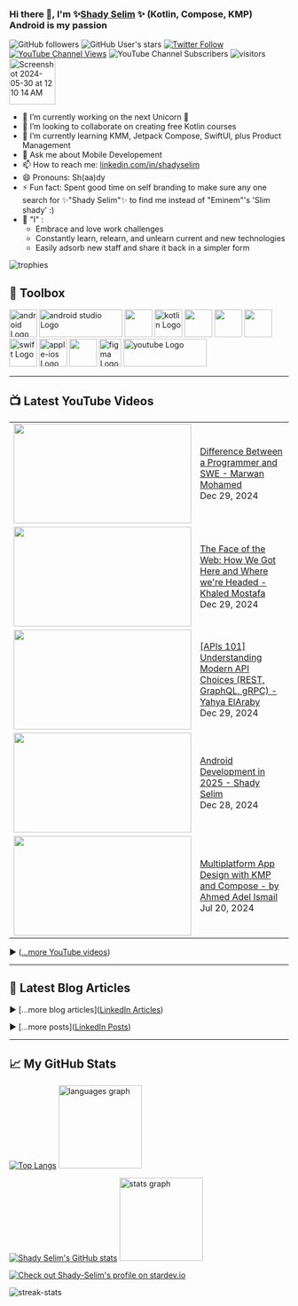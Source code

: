 ### Hi there 👋, I'm ✨[Shady Selim](https://shady-selim.github.io/) ✨ (Kotlin, Compose, KMP) Android is my passion
![GitHub followers](https://img.shields.io/github/followers/shady-selim?style=social) ![GitHub User's stars](https://img.shields.io/github/stars/shady-selim?style=social) <a href="https://twitter.com/dr_Shady_Selim" target="_blank">![Twitter Follow](https://img.shields.io/twitter/follow/dr_Shady_Selim?style=social)</a> <a href="https://www.youtube.com/c/ShadySelimTube?view_as=subscribe&sub_confirmation=1" target="_blank">![YouTube Channel Views](https://img.shields.io/youtube/channel/views/UCxli98N2RGm8mvdFyuoBfZQ?style=social)</a> ![YouTube Channel Subscribers](https://img.shields.io/youtube/channel/subscribers/UCxli98N2RGm8mvdFyuoBfZQ?style=social) <img src="https://komarev.com/ghpvc/?username=Shady-Selim" alt="visitors" />  <a href="https://github.com/sponsors/Shady-Selim" aria-label="Sponsor @Shady-Selim" data-hydro-click="{&quot;event_type&quot;:&quot;sponsors.button_click&quot;,&quot;payload&quot;:{&quot;button&quot;:&quot;DASHBOARD_NEXT_STEPS_PREVIEW_SPONSOR&quot;,&quot;sponsorable_login&quot;:&quot;Shady-Selim&quot;,&quot;originating_url&quot;:&quot;https://github.com/sponsors/Shady-Selim/dashboard&quot;,&quot;user_id&quot;:20935972}}" data-hydro-click-hmac="37e8aa10a452f177bc1a7b5de72fd13b9ac4d120dab4abf1d5d6b03078291f95" data-view-component="true" class="Button--secondary Button--small Button"> <img width="83" alt="Screenshot 2024-05-30 at 12 10 14 AM" src="https://github.com/Shady-Selim/Shady-Selim/assets/20935972/d8f1476b-beea-4a67-990c-9c4c7923e5a7"></a>
<!--
**Shady-Selim/Shady-Selim** is a ✨ _special_ ✨ repository because its `README.md` (this file) appears on your GitHub profile.

Here are some ideas to get you started:

- 🤔 I’m looking for help with ...
-->
- 🔭 I’m currently working on the next Unicorn 🦄
- 👯 I’m looking to collaborate on creating free Kotlin courses
- 🌱 I’m currently learning KMM, Jetpack Compose, SwiftUI, plus Product Management
- 💬 Ask me about Mobile Developement
- 📫 How to reach me: [linkedin.com/in/shadyselim](https://www.linkedin.com/in/shadyselim)
- 😄 Pronouns: Sh(aa)dy
- ⚡ Fun fact: Spent good time on self branding to make sure any one search for ✨"Shady Selim"✨ to find me instead of "Eminem"'s 'Slim shady'  :)
- 🤔 "I" :
  - Embrace and love work challenges
  - Constantly learn, relearn, and unlearn current and new technologies
  - Easily adsorb new staff and share it back in a simpler form
 
<img src="https://github-profile-trophy.vercel.app/?username=Shady-Selim" alt="trophies" />

## 🧰 Toolbox

<img src="https://cdn.worldvectorlogo.com/logos/android-logomark.svg" alt="android Logo" width="50" height="50"/> <img src="https://cdn.worldvectorlogo.com/logos/android-studio-logo.svg" alt="android studio Logo" width="150" height="50"/> <img src="https://cdn.jsdelivr.net/gh/devicons/devicon@latest/icons/androidstudio/androidstudio-original.svg" height="50"/> <img src="https://cdn.worldvectorlogo.com/logos/kotlin-2.svg" alt="kotlin Logo" width="50" height="50"/> <img src="https://cdn.jsdelivr.net/gh/devicons/devicon@latest/icons/jetpackcompose/jetpackcompose-original-wordmark.svg" height="50"/> <img src="https://cdn.jsdelivr.net/gh/devicons/devicon@latest/icons/intellij/intellij-original.svg" height="50"/>  <img src="https://cdn.jsdelivr.net/gh/devicons/devicon@latest/icons/jetbrains/jetbrains-original.svg" height="50"/> <img src="https://cdn.worldvectorlogo.com/logos/swift-15.svg" alt="swift Logo" width="50" height="50"/> <img src="https://cdn.worldvectorlogo.com/logos/apple-ios.svg" alt="apple-ios Logo" width="50" height="50"/> <img src="https://cdn.jsdelivr.net/gh/devicons/devicon@latest/icons/apple/apple-original.svg" height="50"/> <img src="https://cdn.worldvectorlogo.com/logos/figma-icon.svg" alt="figma Logo" width="40" height="50"/> <img src="https://cdn.worldvectorlogo.com/logos/youtube.svg" alt="youtube Logo" width="150" height="50"/> 

---

## 📺 Latest YouTube Videos
<table>
<!-- YOUTUBE-VIDEOS-LIST:START --><tr><td><a href="https://www.youtube.com/watch?v=AGDeozNh0z4"><img width="320" height="180" src="https://img.youtube.com/vi/AGDeozNh0z4/mqdefault.jpg"></a></td>
<td><a href="https://www.youtube.com/watch?v=AGDeozNh0z4">Difference Between a Programmer and SWE - Marwan Mohamed</a><br/>Dec 29, 2024</td></tr>
<tr><td><a href="https://www.youtube.com/watch?v=0lCNLIP0zv0"><img width="320" height="180" src="https://img.youtube.com/vi/0lCNLIP0zv0/mqdefault.jpg"></a></td>
<td><a href="https://www.youtube.com/watch?v=0lCNLIP0zv0">The Face of the Web: How We Got Here and Where we&#39;re Headed - Khaled Mostafa</a><br/>Dec 29, 2024</td></tr>
<tr><td><a href="https://www.youtube.com/watch?v=cq-R5XGIES8"><img width="320" height="180" src="https://img.youtube.com/vi/cq-R5XGIES8/mqdefault.jpg"></a></td>
<td><a href="https://www.youtube.com/watch?v=cq-R5XGIES8">[APIs 101] Understanding Modern API Choices &lpar;REST, GraphQL, gRPC&rpar; - Yahya ElAraby</a><br/>Dec 29, 2024</td></tr>
<tr><td><a href="https://www.youtube.com/watch?v=ocFOVLhmYyg"><img width="320" height="180" src="https://img.youtube.com/vi/ocFOVLhmYyg/mqdefault.jpg"></a></td>
<td><a href="https://www.youtube.com/watch?v=ocFOVLhmYyg">Android Development in 2025 - Shady Selim</a><br/>Dec 28, 2024</td></tr>
<tr><td><a href="https://www.youtube.com/watch?v=EUTw0R7PpgY"><img width="320" height="180" src="https://img.youtube.com/vi/EUTw0R7PpgY/mqdefault.jpg"></a></td>
<td><a href="https://www.youtube.com/watch?v=EUTw0R7PpgY">Multiplatform App Design with KMP and Compose - by Ahmed Adel Ismail</a><br/>Jul 20, 2024</td></tr>
<!-- YOUTUBE-VIDEOS-LIST:END -->
</table>

▶ ([...more YouTube videos](https://www.youtube.com/c/ShadySelimTube?view_as=subscribe&sub_confirmation=1))

---

## 📘 Latest Blog Articles
<!-- 
< BLOG-POST-LIST:START >
< BLOG-POST-LIST:END >
 -->
▶ [...more blog articles]([LinkedIn Articles](https://www.linkedin.com/in/shadyselim/recent-activity/articles/))

▶ [...more posts]([LinkedIn Posts](https://www.linkedin.com/in/shadyselim/recent-activity/all/))

---

## &#x1f4c8; My GitHub Stats
[![Top Langs](https://github-readme-stats.vercel.app/api/top-langs/?username=Shady-Selim&hide=html,css&theme=dracula)](https://github.com/Shady-Selim/github-readme-stats)
<img src="https://github-readme-stats.vercel.app/api/top-langs?locale=en&hide_title=false&layout=compact&card_width=320&langs_count=4&theme=dark&hide_border=false&username=Shady-Selim" height="150" alt="languages graph"  />
</div>

[![Shady Selim's GitHub stats](https://github-readme-stats.vercel.app/api?username=Shady-Selim&theme=radical)](https://github.com/Shady-Selim/github-readme-stats)
<img src="https://github-readme-stats.vercel.app/api?hide_title=false&hide_rank=false&show_icons=true&include_all_commits=true&count_private=true&disable_animations=false&theme=dark&locale=en&hide_border=false&username=Shady-Selim" height="150" alt="stats graph"  />

[![Check out Shady-Selim's profile on stardev.io](https://stardev.io/developers/Shady-Selim/badge/languages/global.svg)](https://stardev.io/developers/Shady-Selim)

<img align="center" src="https://github-readme-streak-stats.herokuapp.com/?user=Shady-Selim&" alt="streak-stats" />
